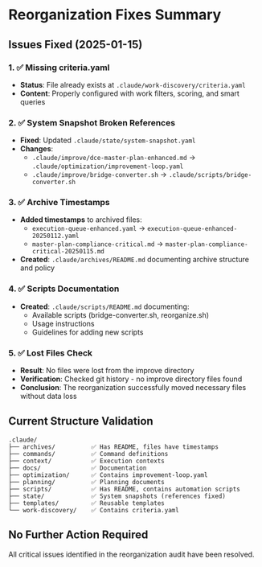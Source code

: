 # Reorganization Fixes Summary

## Issues Fixed (2025-01-15)

### 1. ✅ Missing criteria.yaml
- **Status**: File already exists at `.claude/work-discovery/criteria.yaml`
- **Content**: Properly configured with work filters, scoring, and smart queries

### 2. ✅ System Snapshot Broken References
- **Fixed**: Updated `.claude/state/system-snapshot.yaml`
- **Changes**:
  - `.claude/improve/dce-master-plan-enhanced.md` → `.claude/optimization/improvement-loop.yaml`
  - `.claude/improve/bridge-converter.sh` → `.claude/scripts/bridge-converter.sh`

### 3. ✅ Archive Timestamps
- **Added timestamps** to archived files:
  - `execution-queue-enhanced.yaml` → `execution-queue-enhanced-20250112.yaml`
  - `master-plan-compliance-critical.md` → `master-plan-compliance-critical-20250115.md`
- **Created**: `.claude/archives/README.md` documenting archive structure and policy

### 4. ✅ Scripts Documentation
- **Created**: `.claude/scripts/README.md` documenting:
  - Available scripts (bridge-converter.sh, reorganize.sh)
  - Usage instructions
  - Guidelines for adding new scripts

### 5. ✅ Lost Files Check
- **Result**: No files were lost from the improve directory
- **Verification**: Checked git history - no improve directory files found
- **Conclusion**: The reorganization successfully moved necessary files without data loss

## Current Structure Validation

```
.claude/
├── archives/          ✅ Has README, files have timestamps
├── commands/          ✅ Command definitions
├── context/           ✅ Execution contexts
├── docs/              ✅ Documentation
├── optimization/      ✅ Contains improvement-loop.yaml
├── planning/          ✅ Planning documents
├── scripts/           ✅ Has README, contains automation scripts
├── state/             ✅ System snapshots (references fixed)
├── templates/         ✅ Reusable templates
└── work-discovery/    ✅ Contains criteria.yaml

```

## No Further Action Required

All critical issues identified in the reorganization audit have been resolved.